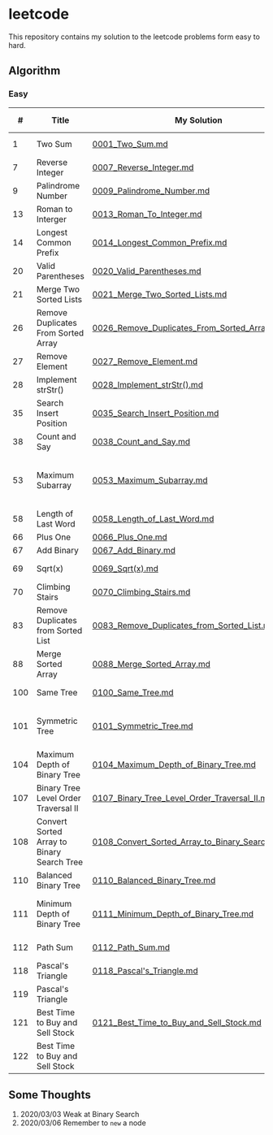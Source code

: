 # leetcode
This repository contains my solution to the leetcode problems form easy to hard.

## Algorithm
### Easy
| #             | Title         | My Solution |Related Topics|
| ------------- | ------------- |------------ | -------------|
| 1  | Two Sum  | [0001_Two_Sum.md](https://github.com/GuoxinYin/leetcode/blob/master/Algorithm/easy/0001_Two_Sum.md)|Array, Hash Table|
| 7  | Reverse Integer  |[0007_Reverse_Integer.md](https://github.com/GuoxinYin/leetcode/blob/master/Algorithm/easy/0007_Reverse_Integer.md)|Math|
| 9  |Palindrome Number |[0009_Palindrome_Number.md](https://github.com/GuoxinYin/leetcode/blob/master/Algorithm/easy/0009_Palindrome_Number.md)|Math|
| 13 |Roman to Interger |[0013_Roman_To_Integer.md](https://github.com/GuoxinYin/leetcode/blob/master/Algorithm/easy/0013_Roman_To_Integer.md)|Math, String|
| 14 |Longest Common Prefix |[0014_Longest_Common_Prefix.md](https://github.com/GuoxinYin/leetcode/blob/master/Algorithm/easy/0014_Longest_Common_Prefix.md)|String|
| 20 |Valid Parentheses |[0020_Valid_Parentheses.md](https://github.com/GuoxinYin/leetcode/blob/master/Algorithm/easy/0020_Valid_Parentheses.md)|String, Stack|
| 21 |Merge Two Sorted Lists |[0021_Merge_Two_Sorted_Lists.md](https://github.com/GuoxinYin/leetcode/blob/master/Algorithm/easy/0021_Merge_Two_Sorted_Lists.md)|Linked List|
| 26 |Remove Duplicates From Sorted Array |[0026_Remove_Duplicates_From_Sorted_Array.md](https://github.com/GuoxinYin/leetcode/blob/master/Algorithm/easy/0026_Remove_Duplicates_From_Sorted_Array.md)|Array, Two pointers|
| 27 |Remove Element |[0027_Remove_Element.md](https://github.com/GuoxinYin/leetcode/blob/master/Algorithm/easy/0027_Remove_Element.md)|Array, Two pointers|
| 28 |Implement strStr() |[0028_Implement_strStr().md](https://github.com/GuoxinYin/leetcode/blob/master/Algorithm/easy/0028_Implement_strStr().md)|String, Two pointers|
| 35 |Search Insert Position |[0035_Search_Insert_Position.md](https://github.com/GuoxinYin/leetcode/blob/master/Algorithm/easy/0035_Search_Insert_Position.md)|Array, Binary Search|
| 38 |Count and Say |[0038_Count_and_Say.md](https://github.com/GuoxinYin/leetcode/blob/master/Algorithm/easy/0038_Count_and_Say.md)|String|
| 53 |Maximum Subarray |[0053_Maximum_Subarray.md](https://github.com/GuoxinYin/leetcode/blob/master/Algorithm/easy/0053_Maximum_Subarray.md)|Array, Divide and Conquer, Dynamic Programming|
| 58 |Length of Last Word|[0058_Length_of_Last_Word.md](https://github.com/GuoxinYin/leetcode/blob/master/Algorithm/easy/0058_Length_of_Last_Word.md)|String|
| 66 |Plus One|[0066_Plus_One.md](https://github.com/GuoxinYin/leetcode/blob/master/Algorithm/easy/0066_Plus_One.md)|Array|
| 67 |Add Binary|[0067_Add_Binary.md](https://github.com/GuoxinYin/leetcode/blob/master/Algorithm/easy/0067_Add_Binary.md)|Math, String|
| 69 |Sqrt(x)|[0069_Sqrt(x).md](https://github.com/GuoxinYin/leetcode/blob/master/Algorithm/easy/0069_Sqrt(x).md)|Math, Binary Search|
| 70 |Climbing Stairs|[0070_Climbing_Stairs.md](https://github.com/GuoxinYin/leetcode/blob/master/Algorithm/easy/0070_Climbing_Stairs.md)|Dynamic Programming|
| 83 |Remove Duplicates from Sorted List|[0083_Remove_Duplicates_from_Sorted_List.md](https://github.com/GuoxinYin/leetcode/blob/master/Algorithm/easy/0083_Remove_Duplicates_from_Sorted_List.md)|Linked List|
| 88 |Merge Sorted Array|[0088_Merge_Sorted_Array.md](https://github.com/GuoxinYin/leetcode/blob/master/Algorithm/easy/0088_Merge_Sorted_Array.md)|Array, Two pointers|
| 100 |Same Tree|[0100_Same_Tree.md](https://github.com/GuoxinYin/leetcode/blob/master/Algorithm/easy/0100_Same_Tree.md)|Tree, Depth First Search|
| 101 |Symmetric Tree|[0101_Symmetric_Tree.md](https://github.com/GuoxinYin/leetcode/blob/master/Algorithm/easy/0101_Symmetric_Tree.md)|Tree, Depth First Search, Breadth first Search|
| 104 |Maximum Depth of Binary Tree|[0104_Maximum_Depth_of_Binary_Tree.md](https://github.com/GuoxinYin/leetcode/blob/master/Algorithm/easy/0104_Maximum_Depth_of_Binary_Tree.md)|Tree, Depth First Search|
| 107 |Binary Tree Level Order Traversal II|[0107_Binary_Tree_Level_Order_Traversal_II.md](https://github.com/GuoxinYin/leetcode/blob/master/Algorithm/easy/0107_Binary_Tree_Level_Order_Traversal_II.md)|Tree, Breadth first Search|
| 108 |Convert Sorted Array to Binary Search Tree|[0108_Convert_Sorted_Array_to_Binary_Search_Tree.md](https://github.com/GuoxinYin/leetcode/blob/master/Algorithm/easy/0108_Convert_Sorted_Array_to_Binary_Search_Tree.md)|Tree, Depth First Search|
| 110 |Balanced Binary Tree|[0110_Balanced_Binary_Tree.md](https://github.com/GuoxinYin/leetcode/blob/master/Algorithm/easy/0110_Balanced_Binary_Tree.md)|Tree, Depth First Search|
| 111 |Minimum Depth of Binary Tree|[0111_Minimum_Depth_of_Binary_Tree.md](https://github.com/GuoxinYin/leetcode/blob/master/Algorithm/easy/0111_Minimum_Depth_of_Binary_Tree.md)|Tree, Depth First Search, Breadth first Search|
| 112 |Path Sum|[0112_Path_Sum.md](https://github.com/GuoxinYin/leetcode/blob/master/Algorithm/easy/0112_Path_Sum.md)|Tree, Depth First Search|
| 118 |Pascal's Triangle|[0118_Pascal's_Triangle.md](https://github.com/GuoxinYin/leetcode/blob/master/Algorithm/easy/0118_Pascal's_Triangle.md)|Array|
| 119 |Pascal's Triangle |||[0119_Pascal's_Triangle_II.md](https://github.com/GuoxinYin/leetcode/blob/master/Algorithm/easy/0119_Pascal's_Triangle_II.md)|Array|
| 121 |Best Time to Buy and Sell Stock|[0121_Best_Time_to_Buy_and_Sell_Stock.md](https://github.com/GuoxinYin/leetcode/blob/master/Algorithm/easy/0121_Best_Time_to_Buy_and_Sell_Stock.md)|Array, Greedy|
| 122 |Best Time to Buy and Sell Stock || |[0122_Best_Time_to_Buy_and_Sell_Stock_II.md](https://github.com/GuoxinYin/leetcode/blob/master/Algorithm/easy/0122_Best_Time_to_Buy_and_Sell_Stock_II.md)|Array, Greedy|

## Some Thoughts
1. 2020/03/03 Weak at Binary Search
2. 2020/03/06 Remember to `new` a node
